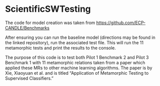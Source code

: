 # ScientificSWTesting

The code for model creation was taken from https://github.com/ECP-CANDLE/Benchmarks

After ensuring you can run the baseline model (directions may be found in the linked repository), run the associated test file. This will run the 11 metamorphic tests and print the results to the console.

The purpose of this code is to test both Pilot 1 Benchmark 2 and Pilot 3 Benchmark 1 with 11 metamorphic relations taken from a paper which applied these MRs to other machine learning algorithms. The paper is by Xie, Xiaoyuan et al. and is titled “Application of Metamorphic Testing to Supervised Classifiers.”
